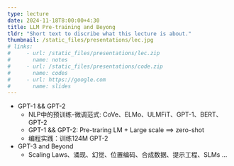 ```yaml
---
type: lecture
date: 2024-11-18T8:00:00+4:30
title: LLM Pre-training and Beyong
tldr: "Short text to discribe what this lecture is about."
thumbnail: /static_files/presentations/lec.jpg
# links: 
#     - url: /static_files/presentations/lec.zip
#       name: notes
#     - url: /static_files/presentations/code.zip
#       name: codes
#     - url: https://google.com
#       name: slides
---
```

- GPT-1 && GPT-2
    - NLP中的预训练-微调范式: CoVe、ELMo、ULMFiT、GPT-1、BERT、GPT-2
    - GPT-1 && GPT-2: Pre-traring LM + Large scale  ==> zero-shot 
    - 编程实践：训练124M GPT-2
- GPT-3 and Beyond
    - Scaling Laws、涌现、幻觉、位置编码、合成数据、提示工程、SLMs ...
<!-- - Prompt Engineering放在LLM调用API的实践课程里面，提供openai api和deepseek api两个版本的colab notebook -->

<!-- **Suggested Readings:** -->
<!-- - [Readings 1](http://example.com)
- [Readings 2](http://example.com) -->
